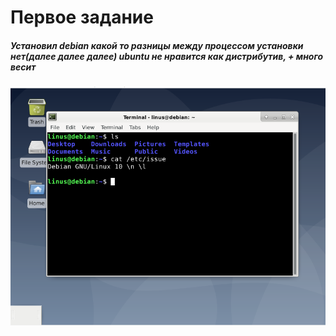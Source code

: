 # Первое задание

##### Установил debian какой то разницы между процессом установки нет(далее далее далее) ubuntu не нравится как дистрибутив, + много весит

![](./Screenshot_3.png)
